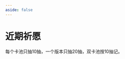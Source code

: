 ```yaml
---
aside: false
---
```

# 近期祈愿

每个卡池只抽10抽，一个版本只抽20抽，双卡池按10抽记。

<GenshinWish />

<script setup>
import GenshinWish from "../.vitepress/components/genshin/Wish.vue";
</script>
